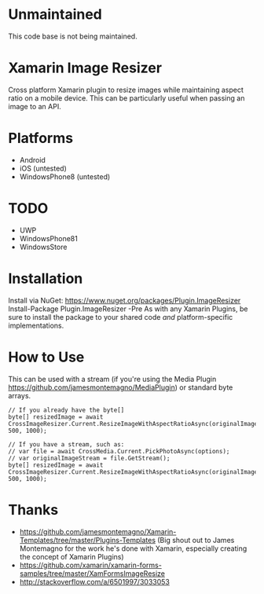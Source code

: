 # Unmaintained
This code base is not being maintained.

# Xamarin Image Resizer
Cross platform Xamarin plugin to resize images while maintaining aspect ratio on a mobile device.  This can be particularly useful when passing an image to an API.

# Platforms
 - Android
 - iOS (untested)
 - WindowsPhone8 (untested)
 
# TODO
 - UWP
 - WindowsPhone81
 - WindowsStore

# Installation
Install via NuGet: https://www.nuget.org/packages/Plugin.ImageResizer
    Install-Package Plugin.ImageResizer -Pre
As with any Xamarin Plugins, be sure to install the package to your shared code _and_ platform-specific implementations.

# How to Use
This can be used with a stream (if you're using the Media Plugin https://github.com/jamesmontemagno/MediaPlugin) or standard byte arrays.

    // If you already have the byte[]
    byte[] resizedImage = await CrossImageResizer.Current.ResizeImageWithAspectRatioAsync(originalImageBytes, 500, 1000);
    
    // If you have a stream, such as:
    // var file = await CrossMedia.Current.PickPhotoAsync(options);
    // var originalImageStream = file.GetStream();
    byte[] resizedImage = await CrossImageResizer.Current.ResizeImageWithAspectRatioAsync(originalImageStream, 500, 1000);



# Thanks
 - https://github.com/jamesmontemagno/Xamarin-Templates/tree/master/Plugins-Templates (Big shout out to James Montemagno for the work he's done with Xamarin, especially creating the concept of Xamarin Plugins)
 - https://github.com/xamarin/xamarin-forms-samples/tree/master/XamFormsImageResize
 - http://stackoverflow.com/a/6501997/3033053
